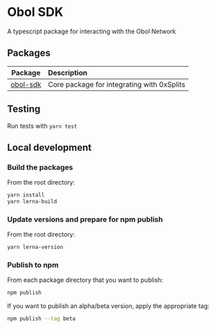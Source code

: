# Obol SDK

A typescript package for interacting with the Obol Network

## Packages
| Package                                                   | Description                                                                                                            |
|-----------------------------------------------------------|:-----------------------------------------------------------------------------------------------------------------------|
| [obol-sdk](/packages/splits-sdk)  | Core package for integrating with 0xSplits                                                                           |

## Testing
 Run tests with `yarn test`

## Local development

### Build the packages
From the root directory:

```bash
yarn install
yarn lerna-build
```

### Update versions and prepare for npm publish
From the root directory:

```bash
yarn lerna-version
```

### Publish to npm
From each package directory that you want to publish:

```bash
npm publish
```

If you want to publish an alpha/beta version, apply the appropriate tag:
```bash
npm publish --tag beta
```
